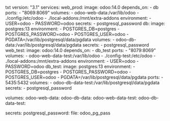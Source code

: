 txt
version: "3.1"
services:
  web_prod:
    image: odoo:14.0
    depends_on:
      - db
    ports:
      - "8069:8069"
    volumes:
      - odoo-web-data:/var/lib/odoo
      - ./config:/etc/odoo
      - ./local-addons:/mnt/extra-addons
    environment:
      - USER=odoo
      - PASSWORD=odoo
    secrets:
      - postgresql_password
  db:
    image: postgres:13
    environment:
      - POSTGRES_DB=postgres
      - POSTGRES_PASSWORD=odoo
      - POSTGRES_USER=odoo
      - PGDATA=/var/lib/postgresql/data/pgdata
    volumes:
      - odoo-db-data:/var/lib/postgresql/data/pgdata
    secrets:
      - postgresql_password
  web_test:
    image: odoo:14.0
    depends_on:
      - db_test
    ports:
      - "8079:8069"
    volumes:
      - odoo-web-data-test:/var/lib/odoo
      - ./config-test:/etc/odoo
      - ./local-addons:/mnt/extra-addons
    environment:
      - USER=odoo
      - PASSWORD=odoo
  db_test:
    image: postgres:13
    environment:
      - POSTGRES_DB=postgres
      - POSTGRES_PASSWORD=odoo
      - POSTGRES_USER=odoo
      - PGDATA=/var/lib/postgresql/data/pgdata
    ports:
      - 5435:5432
    volumes:
      - odoo-db-data-test:/var/lib/postgresql/data/pgdata
    secrets:
      - postgresql_password

volumes:
  odoo-web-data:
  odoo-db-data:
  odoo-web-data-test:
  odoo-db-data-test:

secrets:
  postgresql_password:
    file: odoo_pg_pass
